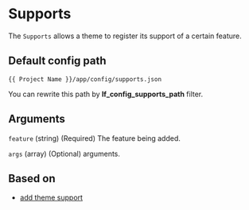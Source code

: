 Supports
===

The `Supports` allows a theme to register its support of a certain feature. 

Default config path
---
`{{ Project Name }}/app/config/supports.json`

You can rewrite this path by __lf\_config\_supports\_path__ filter.

Arguments
---
`feature`
(string) (Required) The feature being added.

`args` (array) (Optional) arguments.

Based on
---
* [add theme support](https://developer.wordpress.org/reference/functions/add_theme_support/)